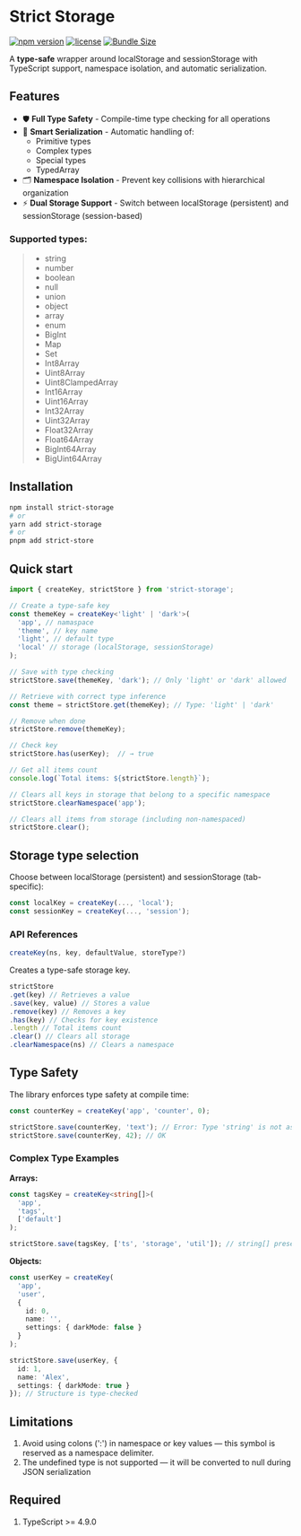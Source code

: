 # Strict Storage

[![npm version](https://img.shields.io/npm/v/strict-store)](https://www.npmjs.com/package/strict-store)
[![license](https://img.shields.io/npm/l/strict-store)](https://github.com/Papaskas/strict-store/blob/main/LICENSE)
[![Bundle Size](https://img.shields.io/bundlephobia/min/strict-store)](https://bundlephobia.com/package/strict-store)

A **type-safe** wrapper around localStorage and sessionStorage with TypeScript support, namespace isolation, and automatic serialization.

## Features
- 🛡 **Full Type Safety** - Compile-time type checking for all operations
- 🧠 **Smart Serialization** - Automatic handling of:
    - Primitive types
    - Complex types
    - Special types
    - TypedArray
- 🗂 **Namespace Isolation** - Prevent key collisions with hierarchical organization
- ⚡ **Dual Storage Support** - Switch between localStorage (persistent) and sessionStorage (session-based)

### Supported types:

> - string
> - number
> - boolean
> - null
> - union
> - object
> - array
> - enum
> - BigInt
> - Map
> - Set
> - Int8Array
> - Uint8Array
> - Uint8ClampedArray
> - Int16Array
> - Uint16Array
> - Int32Array
> - Uint32Array
> - Float32Array
> - Float64Array
> - BigInt64Array
> - BigUint64Array

## Installation

```bash
npm install strict-storage
# or
yarn add strict-storage
# or
pnpm add strict-store
```

## Quick start

```typescript
import { createKey, strictStore } from 'strict-storage';

// Create a type-safe key
const themeKey = createKey<'light' | 'dark'>(
  'app', // namaspace
  'theme', // key name
  'light', // default type
  'local' // storage (localStorage, sessionStorage)
);

// Save with type checking
strictStore.save(themeKey, 'dark'); // Only 'light' or 'dark' allowed

// Retrieve with correct type inference
const theme = strictStore.get(themeKey); // Type: 'light' | 'dark'

// Remove when done
strictStore.remove(themeKey);

// Check key
strictStore.has(userKey);  // → true

// Get all items count
console.log(`Total items: ${strictStore.length}`);

// Clears all keys in storage that belong to a specific namespace
strictStore.clearNamespace('app');

// Clears all items from storage (including non-namespaced)
strictStore.clear();
```

## Storage type selection

Choose between localStorage (persistent) and sessionStorage (tab-specific):

```typescript
const localKey = createKey(..., 'local');
const sessionKey = createKey(..., 'session');
```

### API References

```typescript
createKey(ns, key, defaultValue, storeType?)
```

Creates a type-safe storage key.

```typescript
strictStore
.get(key) // Retrieves a value
.save(key, value) // Stores a value
.remove(key) // Removes a key
.has(key) // Checks for key existence
.length // Total items count
.clear() // Clears all storage
.clearNamespace(ns) // Clears a namespace
```

## Type Safety

The library enforces type safety at compile time:

```typescript
const counterKey = createKey('app', 'counter', 0);

strictStore.save(counterKey, 'text'); // Error: Type 'string' is not assignable to type 'number'
strictStore.save(counterKey, 42); // OK
```

### Complex Type Examples

**Arrays:**

```typescript
const tagsKey = createKey<string[]>(
  'app', 
  'tags',
  ['default']
);

strictStore.save(tagsKey, ['ts', 'storage', 'util']); // string[] preserved
```

**Objects:**
```typescript
const userKey = createKey(
  'app',
  'user',
  {
    id: 0,
    name: '',
    settings: { darkMode: false }
  }
);

strictStore.save(userKey, {
  id: 1,
  name: 'Alex',
  settings: { darkMode: true }
}); // Structure is type-checked
```

## Limitations

1. Avoid using colons (':') in namespace or key values — this symbol is reserved as a namespace delimiter.
2. The undefined type is not supported — it will be converted to null during JSON serialization

## Required
1. TypeScript >= 4.9.0
